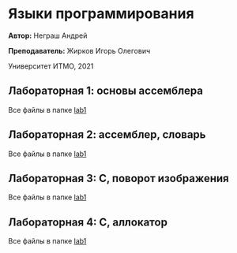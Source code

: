 # Языки программирования
**Автор:** Неграш Андрей

**Преподаватель:** Жирков Игорь Олегович

Университет ИТМО, 2021

## Лабораторная 1: основы ассемблера

Все файлы в папке [lab1](https://github.com/ANegrash/ITMO-all/tree/master/3%20Programming%20languages/lab1)

## Лабораторная 2: ассемблер, словарь

Все файлы в папке [lab1](https://github.com/ANegrash/ITMO-all/tree/master/3%20Programming%20languages/lab2)

## Лабораторная 3: C, поворот изображения

Все файлы в папке [lab1](https://github.com/ANegrash/ITMO-all/tree/master/3%20Programming%20languages/lab3)

## Лабораторная 4: C, аллокатор

Все файлы в папке [lab1](https://github.com/ANegrash/ITMO-all/tree/master/3%20Programming%20languages/lab4)